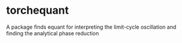 # torchequant
A package finds equant for interpreting the limit-cycle oscillation and finding the analytical phase reduction
